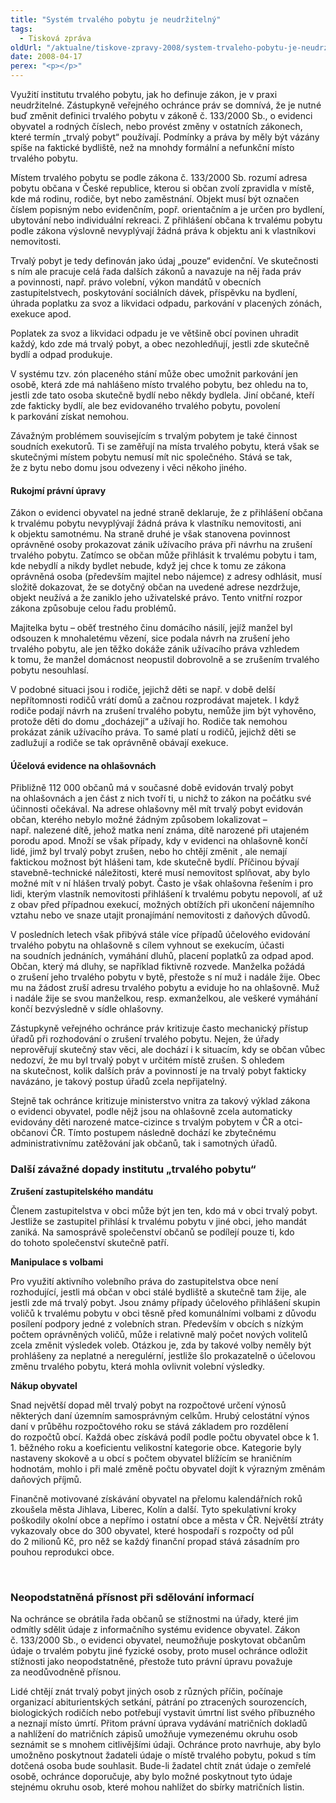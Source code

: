 ```yaml
---
title: "Systém trvalého pobytu je neudržitelný"
tags:
  - Tisková zpráva
oldUrl: "/aktualne/tiskove-zpravy-2008/system-trvaleho-pobytu-je-neudrzitelny"
date: 2008-04-17
perex: "<p></p>"
---
```


<!-- imported from the old website -->

<p class="Nadpis1 perex">Využití institutu trvalého pobytu, jak ho definuje zákon, je v praxi neudržitelné. Zástupkyně veřejného ochránce práv se domnívá, že je nutné buď změnit definici trvalého pobytu v zákoně č. 133/2000 Sb., o evidenci obyvatel a rodných číslech, nebo provést změny v ostatních zákonech, které termín „trvalý pobyt“ používají. Podmínky a práva by měly být vázány spíše na faktické bydliště, než na mnohdy formální a nefunkční místo trvalého pobytu.</p><p class="Normln-web">Místem trvalého pobytu se podle zákona č. 133/2000 Sb. rozumí adresa pobytu občana v České republice, kterou si občan zvolí zpravidla v místě, kde má rodinu, rodiče, byt nebo zaměstnání. Objekt musí být označen číslem popisným nebo evidenčním, popř. orientačním a je určen pro bydlení, ubytování nebo individuální rekreaci. Z přihlášení občana k trvalému pobytu podle zákona výslovně nevyplývají žádná práva k objektu ani k vlastníkovi nemovitosti.</p><p class="Normln-web">Trvalý pobyt je tedy definován jako údaj „pouze“ evidenční. Ve skutečnosti s ním ale pracuje celá řada dalších zákonů a navazuje na něj řada práv a povinnosti, např. právo volební, výkon mandátů v obecních zastupitelstvech, poskytování sociálních dávek, příspěvku na bydlení, úhrada poplatku za svoz a likvidaci odpadu, parkování v placených zónách, exekuce apod.</p><p class="Normln-web">Poplatek za svoz a likvidaci odpadu je ve většině obcí povinen uhradit každý, kdo zde má trvalý pobyt, a obec nezohledňují, jestli zde skutečně bydlí a odpad produkuje.</p><p class="Normln-web">V systému tzv. zón placeného stání může obec umožnit parkování jen osobě, která zde má nahlášeno místo trvalého pobytu, bez ohledu na to, jestli zde tato osoba skutečně bydlí nebo někdy bydlela. Jiní občané, kteří zde fakticky bydlí, ale bez evidovaného trvalého pobytu, povolení k parkování získat nemohou.</p><p class="Normln-web">Závažným problémem souvisejícím s trvalým pobytem je také činnost soudních exekutorů. Ti se zaměřují na místa trvalého pobytu, která však se skutečnými místem pobytu nemusí mít nic společného. Stává se tak, že z bytu nebo domu jsou odvezeny i věci někoho jiného.</p><h4 class="Nadpis3">Rukojmí právní úpravy</h4><p class="Normln-web">Zákon o evidenci obyvatel na jedné straně deklaruje, že z přihlášení občana k trvalému pobytu nevyplývají žádná práva k vlastníku nemovitosti, ani k objektu samotnému. Na straně druhé je však stanovena povinnost oprávněné osoby prokazovat zánik užívacího práva při návrhu na zrušení trvalého pobytu. Zatímco se občan může přihlásit k trvalému pobytu i tam, kde nebydlí a nikdy bydlet nebude, když jej chce k tomu ze zákona oprávněná osoba (především majitel nebo nájemce) z adresy odhlásit, musí složitě dokazovat, že se dotyčný občan na uvedené adrese nezdržuje, objekt neužívá a že zaniklo jeho uživatelské právo. Tento vnitřní rozpor zákona způsobuje celou řadu problémů.</p><p class="Normln-web">Majitelka bytu – oběť trestného činu domácího násilí, jejíž manžel byl odsouzen k mnohaletému vězení, sice podala návrh na zrušení jeho trvalého pobytu, ale jen těžko dokáže zánik užívacího práva vzhledem k tomu, že manžel domácnost neopustil dobrovolně a se zrušením trvalého pobytu nesouhlasí.</p><p class="Normln-web">V podobné situaci jsou i rodiče, jejichž děti se např. v době delší nepřítomnosti rodičů vrátí domů a začnou rozprodávat majetek. I když rodiče podají návrh na zrušení trvalého pobytu, nemůže jim být vyhověno, protože děti do domu „docházejí“ a užívají ho. Rodiče tak nemohou prokázat zánik užívacího práva. To samé platí u rodičů, jejichž děti se zadlužují a rodiče se tak oprávněně obávají exekuce.</p><h4 class="Nadpis3">Účelová evidence na ohlašovnách</h4><p class="Normln-web">Přibližně 112 000 občanů má v současné době evidován trvalý pobyt na ohlašovnách a jen část z nich tvoří ti, u nichž to zákon na počátku své účinnosti očekával. Na adrese ohlašovny měl mít trvalý pobyt evidován občan, kterého nebylo možné žádným způsobem lokalizovat – např. nalezené dítě, jehož matka není známa, dítě narozené při utajeném porodu apod. Množí se však případy, kdy v evidenci na ohlašovně končí lidé, jimž byl trvalý pobyt zrušen, nebo ho chtějí změnit , ale nemají faktickou možnost být hlášeni tam, kde skutečně bydlí. Příčinou bývají stavebně-technické náležitosti, které musí nemovitost splňovat, aby bylo možné mít v ní hlášen trvalý pobyt. Často je však ohlašovna řešením i pro lidi, kterým vlastník nemovitosti přihlášení k trvalému pobytu nepovolí, ať už z obav před případnou exekucí, možných obtížích při ukončení nájemního vztahu nebo ve snaze utajit pronajímání nemovitosti z daňových důvodů.</p><p class="Normln-web">V posledních letech však přibývá stále více případů účelového evidování trvalého pobytu na ohlašovně s cílem vyhnout se exekucím, účasti na soudních jednáních, vymáhání dluhů, placení poplatků za odpad apod. Občan, který má dluhy, se například fiktivně rozvede. Manželka požádá o zrušení jeho trvalého pobytu v bytě, přestože s ní muž i nadále žije. Obec mu na žádost zruší adresu trvalého pobytu a eviduje ho na ohlašovně. Muž i nadále žije se svou manželkou, resp. exmanželkou, ale veškeré vymáhání končí bezvýsledně v sídle ohlašovny.</p><p class="Normln-web">Zástupkyně veřejného ochránce práv kritizuje často mechanický přístup úřadů při rozhodování o zrušení trvalého pobytu. Nejen, že úřady neprověřují skutečný stav věci, ale dochází i k situacím, kdy se občan vůbec nedozví, že mu byl trvalý pobyt v určitém místě zrušen. S ohledem na skutečnost, kolik dalších práv a povinností je na trvalý pobyt fakticky navázáno, je takový postup úřadů zcela nepřijatelný.</p><p class="Normln-web">Stejně tak ochránce kritizuje ministerstvo vnitra za takový výklad zákona o evidenci obyvatel, podle nějž jsou na ohlašovně zcela automaticky evidovány děti narozené matce-cizince s trvalým pobytem v ČR a otci-občanovi ČR. Tímto postupem následně dochází ke zbytečnému administrativnímu zatěžování jak občanů, tak i samotných úřadů.</p><h3 class="Nadpis2">Další závažné dopady institutu „trvalého pobytu“</h3><p class="Normln-web" style="FONT-WEIGHT: bold">Zrušení zastupitelského mandátu</p><p class="Normln-web">Členem zastupitelstva v obci může být jen ten, kdo má v obci trvalý pobyt. Jestliže se zastupitel přihlásí k trvalému pobytu v jiné obci, jeho mandát zaniká. Na samosprávě společenství občanů se podílejí pouze ti, kdo do tohoto společenství skutečně patří.</p><p class="Normln-web" style="FONT-WEIGHT: bold">Manipulace s volbami</p><p class="Normln-web">Pro využití aktivního volebního práva do zastupitelstva obce není rozhodující, jestli má občan v obci stálé bydliště a skutečně tam žije, ale jestli zde má trvalý pobyt. Jsou známy případy účelového přihlášení skupin voličů k trvalému pobytu v obci těsně před komunálními volbami z důvodu posílení podpory jedné z volebních stran. Především v obcích s nízkým počtem oprávněných voličů, může i relativně malý počet nových volitelů zcela změnit výsledek voleb. Otázkou je, zda by takové volby neměly být prohlášeny za neplatné a neregulérní, jestliže šlo prokazatelně o účelovou změnu trvalého pobytu, která mohla ovlivnit volební výsledky.</p><p class="Normln-web" style="FONT-WEIGHT: bold">Nákup obyvatel</p><p class="Normln-web">Snad největší dopad měl trvalý pobyt na rozpočtové určení výnosů některých daní územním samosprávným celkům. Hrubý celostátní výnos daní v průběhu rozpočtového roku se stává základem pro rozdělení do rozpočtů obcí. Každá obec získává podíl podle počtu obyvatel obce k 1. 1. běžného roku a koeficientu velikostní kategorie obce. Kategorie byly nastaveny skokově a u obcí s počtem obyvatel blížícím se hraničním hodnotám, mohlo i při malé změně počtu obyvatel dojít k výrazným změnám daňových příjmů.</p><p class="Normln-web">Finančně motivované získávání obyvatel na přelomu kalendářních roků zkoušela města Jihlava, Liberec, Kolín a další. Tyto spekulativní kroky poškodily okolní obce a nepřímo i ostatní obce a města v ČR. Největší ztráty vykazovaly obce do 300 obyvatel, které hospodaří s rozpočty od půl do 2 milionů Kč, pro něž se každý finanční propad stává zásadním pro pouhou reprodukci obce.</p><p class="Normln"> </p><h3 class="Nadpis2">Neopodstatněná přísnost při sdělování informací</h3><p class="Normln-web">Na ochránce se obrátila řada občanů se stížnostmi na úřady, které jim odmítly sdělit údaje z informačního systému evidence obyvatel. Zákon č. 133/2000 Sb., o evidenci obyvatel, neumožňuje poskytovat občanům údaje o trvalém pobytu jiné fyzické osoby, proto musel ochránce odložit stížnosti jako neopodstatněné, přestože tuto právní úpravu považuje za neodůvodněně přísnou.</p><p class="Normln-web">Lidé chtějí znát trvalý pobyt jiných osob z různých příčin, počínaje organizací abiturientských setkání, pátrání po ztracených sourozencích, biologických rodičích nebo potřebují vystavit úmrtní list svého příbuzného a neznají místo úmrtí. Přitom právní úprava vydávání matričních dokladů a nahlížení do matričních zápisů umožňuje vymezenému okruhu osob seznámit se s mnohem citlivějšími údaji. Ochránce proto navrhuje, aby bylo umožněno poskytnout žadateli údaje o místě trvalého pobytu, pokud s tím dotčená osoba bude souhlasit. Bude-li žadatel chtít znát údaje o zemřelé osobě, ochránce doporučuje, aby bylo možné poskytnout tyto údaje stejnému okruhu osob, které mohou nahlížet do sbírky matričních listin.</p>
